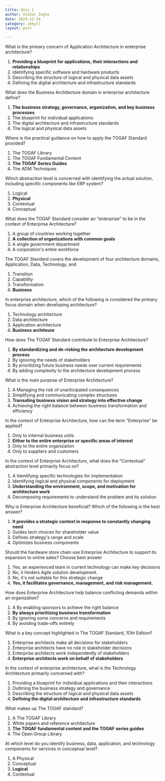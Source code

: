 ```yaml
---
title: Quiz 1
author: Vishal Ingle
date: 2024-12-24
category: Jekyll
layout: post

---
```


What is the primary concern of Application Architecture in enterprise architecture?

1. **Providing a blueprint for applications, their interactions and relationships**
2. Identifying specific software and hardware products
3. Describing the structure of logical and physical data assets
4. Defining the digital architecture and infrastructure standards

What does the Business Architecture domain in enterprise architecture define?

1. **The business strategy, governance, organization, and key business processes**
2. The blueprint for individual applications
3. The digital architecture and infrastructure standards
4. The logical and physical data assets

Where is the practical guidance on how to apply the TOGAF Standard provided?

1. The TOGAF Library
2. The TOGAF Fundamental Content
3. **The TOGAF Series Guides**
4. The ADM Techniques

Which abstraction level is concerned with identifying the actual solution, including specific components like ERP system?

1. Logical
2. **Physical**
3. Contextual
4. Conceptual

What does the TOGAF Standard consider an "enterprise" to be in the context of Enterprise Architecture?

1. A group of countries working together
2. **A collection of organizations with common goals**
3. A single government department
4. A corporation's entire workforce

The TOGAF Standard covers the development of four architecture domains, Application, Data, Technology, and

1. Transition
2. Capability
3. Transformation
4. **Business**

In enterprise architecture, which of the following is considered the primary focus domain when developing architecture?

1. Technology architecture
2. Data architecture
3. Application architecture
4. **Business architeure**

How does The TOGAF Standard contribute to Enterprise
Architecture?

1. **By standardizing and de-risking the architecture development process**
2. By ignoring the needs of stakeholders
3. By prioritizing future business needs over current requirements
4. By adding complexity to the architecture development process

What is the main purpose of Enterprise Architecture?

1. A Managing the risk of unanticipated consequences
2. Simplifying and communicating complex structures
3. **Transating business vision and strategy into effective change**
4. Achieving the right balance between business transformation and efficiency

In the context of Enterprise Architecture, how can the term "Enterprise" be applied?

1. Only to internal business units
2. **Either to the entire enterprise or specific areas of interest**
3. Only to the entire organization
4. Only to suppliers and customers

In the context of Enterprise Architecture, what does the "Contextual" abstraction level primarily focus on?

1. A Identifying specific technologies for implementation
2. Identifying logical and physical components for deployment
3. **Understanding the environment, scope, and motivation for architecture work**
4. Decomposing requirements to understand the problem and its solution

Why is Enterprise Architecture beneficial? Which of the following is the best answer?

1. **It provides a strategic context in response to constantly changing need**
2. Guides tech choices for shareholder value
3. Defines strategy's range and scale
4. Optimizes business components

Should the hardware store chain use Enterprise Architecture to support its expansion to online sales? Choose best answer

1. Yes, an experienced team in current technology can make key decisions
2. No, it hinders Agile solution development.
3. No, it's not suitable for this strategic change
4. **Yes, it facilitates governance, management, and risk management.**

How does Enterprise Architecture help balance conflicting demands within an organization?

1. A By enabling sponsors to achieve the right balance
2. **By always prioritizing business transformation**
3. By ignoring some concerns and requirements
4. By avoiding trade-offs entirely

What is a key concept highlighted in The TOGAF Standard, 1Oth Edition?

1. Enterprise architects make all decisions for stakeholders
2. Enterprise architects have no role in stakeholder
decisions
3. Enterprise architects work independently of stakeholders
4. **Enterprise architects work on behalf of stakeholders**

In the context of enterprise architecture, what is the Technology Architecture primarily concerned with?

1. Providing a blueprint for individual applications and their
interactions
2. Outlining the business strategy and governance
3. Describing the structure of logical and physical data assets
4. **Defining the digital architecture and infrastructure standards**

What makes up The TOGAF standard?

1. A The TOGAF Library
2. White papers and reference architecture
3. **The TOGAF fundamental content and the TOGAF series guides**
4. The Open Group Library

At which level do you identify business, data, application, and technology components for services in conceptual level?

1. A Physical
2. Conceptual
3. **Logical**
4. Contextual

